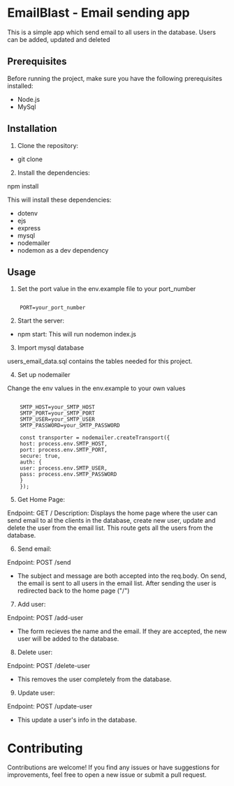 # EmailBlast - Email sending app
This is a simple app which send email to all users in the database. Users can be added, updated and deleted

## Prerequisites

Before running the project, make sure you have the following prerequisites installed:

- Node.js
- MySql

## Installation

1. Clone the repository:

- git clone <repository-url>

2. Install the dependencies:

npm install

This will install these dependencies: 

- dotenv
- ejs
- express
- mysql
- nodemailer
- nodemon as a dev dependency

## Usage

1. Set the port value in the env.example file to your port_number

<code>
    PORT=your_port_number
</code>

2. Start the server:

- npm start: This will run nodemon index.js

3. Import mysql database 

users_email_data.sql contains the tables needed for this project.

4. Set up nodemailer

Change the env values in the env.example to your own values

<code>
    SMTP_HOST=your_SMTP_HOST
    SMTP_PORT=your_SMTP_PORT
    SMTP_USER=your_SMTP_USER
    SMTP_PASSWORD=your_SMTP_PASSWORD
</code>

<code>
    const transporter = nodemailer.createTransport({
    host: process.env.SMTP_HOST,
    port: process.env.SMTP_PORT,
    secure: true,
    auth: {
    user: process.env.SMTP_USER,
    pass: process.env.SMTP_PASSWORD
    }
    });
</code>

5. Get Home Page:

Endpoint: GET /
Description: Displays the home page where the user can send email to al the clients in the database, create new user, update and delete the user from the email list. This route gets all the users from the database.

6. Send email:

Endpoint: POST /send

- The subject and message are both accepted into the req.body. On send, the email is sent to all users in the email list.
After sending the user is redirected back to the home page ("/")

7. Add user:

Endpoint: POST /add-user

- The form recieves the name and the email. If they are accepted, the new user will be added to the database.

8. Delete user: 

Endpoint: POST /delete-user

- This removes the user completely from the database.

9. Update user:

Endpoint: POST /update-user

- This update a user's info in the database.


# Contributing

Contributions are welcome! If you find any issues or have suggestions for improvements, feel free to open a new issue or submit a pull request.